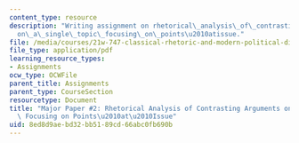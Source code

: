 ```yaml
---
content_type: resource
description: "Writing assignment on rhetorical\_analysis\_of\_contrasting\_arguments\_\
  on\_a\_single\_topic\_focusing\_on\_points\u2010atissue."
file: /media/courses/21w-747-classical-rhetoric-and-modern-political-discourse-fall-2009/8ed8d9aebd32bb5189cd66abc0fb690b_MIT21W_747_01F09_assn04.pdf
file_type: application/pdf
learning_resource_types:
- Assignments
ocw_type: OCWFile
parent_title: Assignments
parent_type: CourseSection
resourcetype: Document
title: "Major Paper #2: Rhetorical Analysis of Contrasting Arguments on a Single Topic\
  \ Focusing on Points\u2010at\u2010Issue"
uid: 8ed8d9ae-bd32-bb51-89cd-66abc0fb690b
---
```

